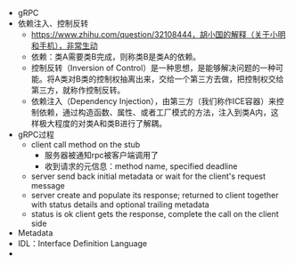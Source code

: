 - gRPC
- 依赖注入、控制反转
  - https://www.zhihu.com/question/32108444，胡小国的解释（关于小明和手机），非常生动
  - 依赖：类A需要类B完成，则称类B是类A的依赖。
  - 控制反转（Inversion of Control）是一种思想，是能够解决问题的一种可能。将A类对B类的控制权抽离出来，交给一个第三方去做，把控制权交给第三方，就称作控制反转。
  - 依赖注入（Dependency Injection），由第三方（我们称作ICE容器）来控制依赖，通过构造函数、属性、或者工厂模式的方法，注入到类A内，这样极大程度的对类A和类B进行了解耦。
- gRPC过程
  - client call method on the stub
    - 服务器被通知rpc被客户端调用了
    - 收到请求的元信息：method name, specified deadline
  - server send back initial metadata or wait for the client's request message
  - server create and populate its response; returned to client together with status details and optional trailing metadata
  - status is ok client gets the response, complete the call on the client side
- Metadata
- IDL：Interface Definition Language
- 